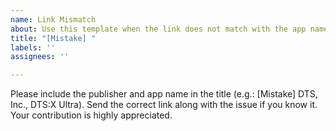```yaml
---
name: Link Mismatch
about: Use this template when the link does not match with the app name
title: "[Mistake] "
labels: ''
assignees: ''

---
```


Please include the publisher and app name in the title (e.g.: [Mistake] DTS, Inc., DTS:X Ultra).
Send the correct link along with the issue if you know it.
Your contribution is highly appreciated.
